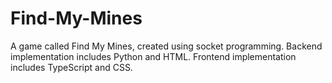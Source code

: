 # Find-My-Mines

A game called Find My Mines, created using socket programming. Backend implementation includes Python and HTML. Frontend implementation includes TypeScript and CSS.
